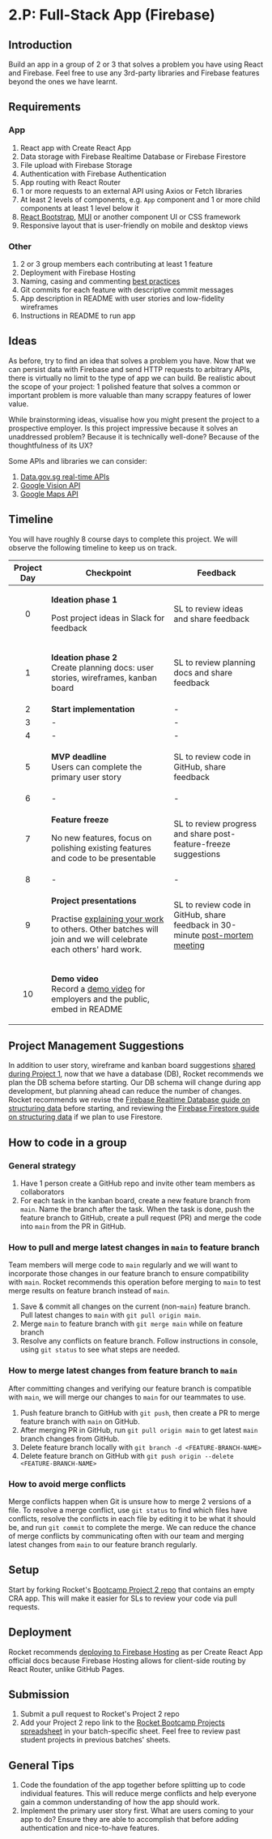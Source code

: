 # 2.P: Full-Stack App (Firebase)

## Introduction

Build an app in a group of 2 or 3 that solves a problem you have using React and Firebase. Feel free to use any 3rd-party libraries and Firebase features beyond the ones we have learnt.

## Requirements

### App

1. React app with Create React App
2. Data storage with Firebase Realtime Database or Firebase Firestore
3. File upload with Firebase Storage
4. Authentication with Firebase Authentication
5. App routing with React Router
6. 1 or more requests to an external API using Axios or Fetch libraries
7. At least 2 levels of components, e.g. `App` component and 1 or more child components at least 1 level below it
8. [React Bootstrap](https://react-bootstrap.github.io/components/alerts), [MUI](https://mui.com/core/) or another component UI or CSS framework
9. Responsive layout that is user-friendly on mobile and desktop views

### Other

1. 2 or 3 group members each contributing at least 1 feature
2. Deployment with Firebase Hosting
3. Naming, casing and commenting [best practices](../general-reference/naming-casing-and-commenting-conventions.md)
4. Git commits for each feature with descriptive commit messages
5. App description in README with user stories and low-fidelity wireframes
6. Instructions in README to run app

## Ideas

As before, try to find an idea that solves a problem you have. Now that we can persist data with Firebase and send HTTP requests to arbitrary APIs, there is virtually no limit to the type of app we can build. Be realistic about the scope of your project: 1 polished feature that solves a common or important problem is more valuable than many scrappy features of lower value.

While brainstorming ideas, visualise how you might present the project to a prospective employer. Is this project impressive because it solves an unaddressed problem? Because it is technically well-done? Because of the thoughtfulness of its UX?

Some APIs and libraries we can consider:

1. [Data.gov.sg real-time APIs](https://data.gov.sg/developer)
2. [Google Vision API](https://cloud.google.com/vision)
3. [Google Maps API](https://www.npmjs.com/package/google-map-react)

## Timeline

You will have roughly 8 course days to complete this project. We will observe the following timeline to keep us on track.

| Project Day | Checkpoint                                                                                                                                                                                                                        | Feedback                                                                                                                       |
| :---------: | --------------------------------------------------------------------------------------------------------------------------------------------------------------------------------------------------------------------------------- | ------------------------------------------------------------------------------------------------------------------------------ |
|      0      | <p><strong>Ideation phase 1</strong></p><p>Post project ideas in Slack for feedback</p>                                                                                                                                           | SL to review ideas and share feedback                                                                                          |
|      1      | <p><strong>Ideation phase 2</strong><br>Create planning docs: user stories, wireframes, kanban board</p>                                                                                                                          | SL to review planning docs and share feedback                                                                                  |
|      2      | **Start implementation**                                                                                                                                                                                                          | -                                                                                                                              |
|      3      | -                                                                                                                                                                                                                                 | -                                                                                                                              |
|      4      | -                                                                                                                                                                                                                                 | -                                                                                                                              |
|      5      | <p><strong>MVP deadline</strong><br>Users can complete the primary user story</p>                                                                                                                                                 | SL to review code in GitHub, share feedback                                                                                    |
|      6      | -                                                                                                                                                                                                                                 | -                                                                                                                              |
|      7      | <p><strong>Feature freeze</strong></p><p>No new features, focus on polishing existing features and code to be presentable</p>                                                                                                     | SL to review progress and share post-feature-freeze suggestions                                                                |
|      8      | -                                                                                                                                                                                                                                 | -                                                                                                                              |
|      9      | <p><strong>Project presentations</strong></p><p>Practise <a href="../logistics/course-methodology.md#presentations">explaining your work</a> to others. Other batches will join and we will celebrate each others' hard work.</p> | SL to review code in GitHub, share feedback in 30-minute [post-mortem meeting](../logistics/course-methodology.md#post-mortem) |
|      10     | <p><strong>Demo video</strong><br>Record a <a href="../logistics/course-methodology.md#demo-video">demo video</a> for employers and the public, embed in README</p>                                                               |                                                                                                                                |

## Project Management Suggestions

In addition to user story, wireframe and kanban board suggestions [shared during Project 1](project-1-frontend-app.md#project-management-suggestions), now that we have a database (DB), Rocket recommends we plan the DB schema before starting. Our DB schema will change during app development, but planning ahead can reduce the number of changes. Rocket recommends we revise the [Firebase Realtime Database guide on structuring data](https://firebase.google.com/docs/database/web/structure-data) before starting, and reviewing the [Firebase Firestore guide on structuring data](https://firebase.google.com/docs/firestore/manage-data/structure-data) if we plan to use Firestore.

## How to code in a group

### General strategy

1. Have 1 person create a GitHub repo and invite other team members as collaborators
2. For each task in the kanban board, create a new feature branch from `main`. Name the branch after the task. When the task is done, push the feature branch to GitHub, create a pull request (PR) and merge the code into `main` from the PR in GitHub.

### How to pull and merge latest changes in `main` to feature branch

Team members will merge code to `main` regularly and we will want to incorporate those changes in our feature branch to ensure compatibility with `main`. Rocket recommends this operation before merging to `main` to test merge results on feature branch instead of `main`.

1. Save & commit all changes on the current (non-`main`) feature branch. Pull latest changes to `main` with `git pull origin main`.
2. Merge `main` to feature branch with `git merge main` while on feature branch
3. Resolve any conflicts on feature branch. Follow instructions in console, using `git status` to see what steps are needed.

### How to merge latest changes from feature branch to `main`

After committing changes and verifying our feature branch is compatible with `main`, we will merge our changes to `main` for our teammates to use.

1. Push feature branch to GitHub with `git push`, then create a PR to merge feature branch with `main` on GitHub.
2. After merging PR in GitHub, run `git pull origin main` to get latest `main` branch changes from GitHub.
3. Delete feature branch locally with `git branch -d <FEATURE-BRANCH-NAME>`
4. Delete feature branch on GitHub with `git push origin --delete <FEATURE-BRANCH-NAME>`

### How to avoid merge conflicts

Merge conflicts happen when Git is unsure how to merge 2 versions of a file. To resolve a merge conflict, use `git status` to find which files have conflicts, resolve the conflicts in each file by editing it to be what it should be, and run `git commit` to complete the merge. We can reduce the chance of merge conflicts by communicating often with our team and merging latest changes from `main` to our feature branch regularly.

## Setup

Start by forking Rocket's [Bootcamp Project 2 repo](https://github.com/rocketacademy/project2-bootcamp) that contains an empty CRA app. This will make it easier for SLs to review your code via pull requests.

## Deployment

Rocket recommends [deploying to Firebase Hosting](https://create-react-app.dev/docs/deployment/#firebase) as per Create React App official docs because Firebase Hosting allows for client-side routing by React Router, unlike GitHub Pages.

## Submission

1. Submit a pull request to Rocket's Project 2 repo
2. Add your Project 2 repo link to the [Rocket Bootcamp Projects spreadsheet](https://docs.google.com/spreadsheets/d/1YZ39naj5E6mNNkQ1akR\_FgeFO\_kM6aWCAr8zqrFOkt4/edit?usp=sharing) in your batch-specific sheet. Feel free to review past student projects in previous batches' sheets.

## General Tips

1. Code the foundation of the app together before splitting up to code individual features. This will reduce merge conflicts and help everyone gain a common understanding of how the app should work.
2. Implement the primary user story first. What are users coming to your app to do? Ensure they are able to accomplish that before adding authentication and nice-to-have features.
